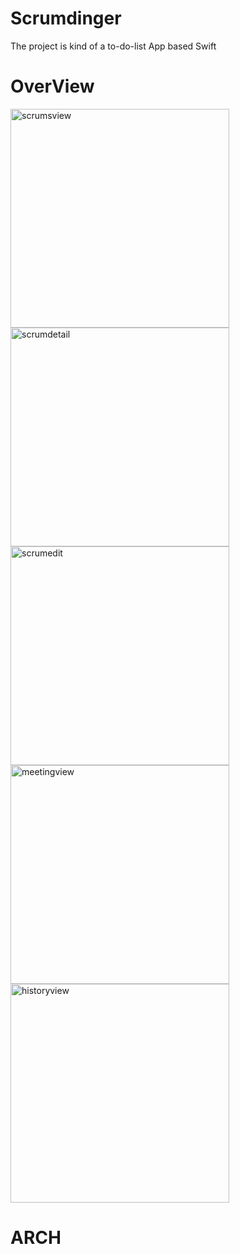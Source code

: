 # Scrumdinger
The project is kind of a to-do-list App based Swift

# OverView

<img src="Images/scrumsview.png" alt="scrumsview"  width="350" />

<img src="Images/scrumdetail.png" alt="scrumdetail" width="350" />

<img src="Images/scrumedit.png" alt="scrumedit" width="350" />

<img src="Images/meetingview.png" alt="meetingview" width="350" />

<img src="Images/historyview.png" alt="historyview" width="350" />



# ARCH



